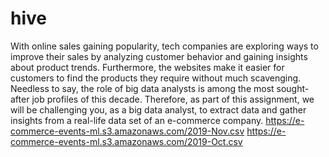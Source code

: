 # hive
With online sales gaining popularity, tech companies are exploring ways to improve their sales by analyzing customer behavior and gaining insights about product trends. Furthermore, the websites make it easier for customers to find the products they require without much scavenging. Needless to say, the role of big data analysts is among the most sought- after job profiles of this decade. Therefore, as part of this assignment, we will be challenging you, as a big data analyst, to extract data and gather insights from a real-life data set of an e-commerce company.
https://e-commerce-events-ml.s3.amazonaws.com/2019-Nov.csv
https://e-commerce-events-ml.s3.amazonaws.com/2019-Oct.csv
